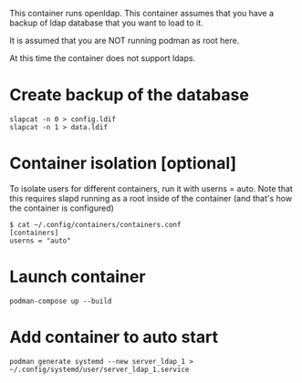 This container runs openldap. This container assumes that you have a backup of ldap database that you want to load to it.

It is assumed that you are NOT running podman as root here.

At this time the container does not support ldaps.

# Create backup of the database

```
slapcat -n 0 > config.ldif
slapcat -n 1 > data.ldif
```

# Container isolation [optional]

To isolate users for different containers, run it with userns = auto. Note that this requires slapd running as a root inside of the container (and that's how the container is configured)

```
$ cat ~/.config/containers/containers.conf
[containers]
userns = "auto"
```


# Launch container

```
podman-compose up --build
```

# Add container to auto start

```
podman generate systemd --new server_ldap_1 >  ~/.config/systemd/user/server_ldap_1.service
```

